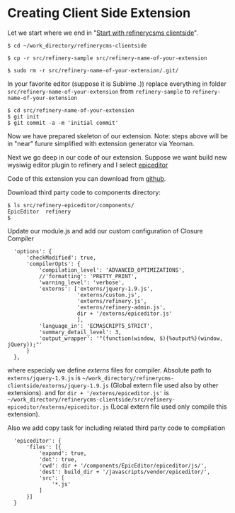 # Creating Client Side Extension

Let we start where we end in "[Start with refinerycsms clientside](./start_with_refinerycms-clientside.md)".
```
$ cd ~/work_directory/refinerycms-clientside

$ cp -r src/refinery-sample src/refinery-name-of-your-extension

$ sudo rm -r src/refinery-name-of-your-extension/.git/
```
In your favorite editor (suppose it is Sublime .)) replace everything in folder
``src/refinery-name-of-your-extension`` from ``refinery-sample`` to ``refinery-name-of-your-extension``
```
$ cd src/refinery-name-of-your-extension
$ git init
$ git commit -a -m 'initial commit'
```
Now we have prepared skeleton of our extension.
Note: steps above will be in "near" furure simplified with extension generator via Yeoman.

Next we go deep in our code of our extension.
Suppose we want build new wysiwig editor plugin to refinery and I select [epiceditor](http://epiceditor.com/)

Code of this extension you can download from [github](https://github.com/keram-refinery/refinery-epiceditor).

Download third party code to components directory:
```
$ ls src/refinery-epiceditor/components/
EpicEditor  refinery
$

```

Update our module.js and add our custom configuration of Closure Compiler
```
  'options': {
      'checkModified': true,
      'compilerOpts': {
          'compilation_level': 'ADVANCED_OPTIMIZATIONS',
          //'formatting': 'PRETTY_PRINT',
          'warning_level': 'verbose',
          'externs': ['externs/jquery-1.9.js',
                      'externs/custom.js',
                      'externs/refinery.js',
                      'externs/refinery-admin.js',
                      dir + '/externs/epiceditor.js'
                      ],
          'language_in': 'ECMASCRIPT5_STRICT',
          'summary_detail_level': 3,
          'output_wrapper': '"(function(window, $){%output%}(window, jQuery));"'
      }
  },
```

where especialy we define _externs_ files for compiler.
Absolute path to ``externs/jquery-1.9.js`` is ``~/work_directory/refinerycms-clientside/externs/jquery-1.9.js``
(Global extern file used also by other extensions).
and for ``dir + '/externs/epiceditor.js'`` is ``~/work_directory/refinerycms-clientside/src/refinery-epiceditor/externs/epiceditor.js``
(Local extern file used only compile this extension).


Also we add copy task for including related third party code to compilation

```
  'epiceditor': {
      'files': [{
          'expand': true,
          'dot': true,
          'cwd': dir + '/components/EpicEditor/epiceditor/js/',
          'dest': build_dir + '/javascripts/vendor/epiceditor/',
          'src': [
              '*.js'
          ]
      }]
  }
```
